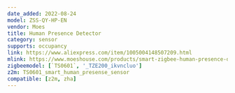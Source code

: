 ```yaml
---
date_added: 2022-08-24
model: ZSS-QY-HP-EN
vendor: Moes
title: Human Presence Detector
category: sensor
supports: occupancy
link: https://www.aliexpress.com/item/1005004148507209.html
mlink: https://www.moeshouse.com/products/smart-zigbee-human-presence-detector-pir-mmwave-radar-detection-sensor-ceiling-mount?variant=39946880057425
zigbeemodel: [`TS0601`, '_TZE200_ikvncluo']
z2m: TS0601_smart_human_presense_sensor
compatible: [z2m, zha]
---
```

